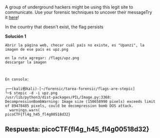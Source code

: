 
A group of underground hackers might be using this legit site to communicate. Use your forensic techniques to uncover their messageTry it [here](http://standard-pizzas.picoctf.net:59520/)!


In the country that doesn't exist, the flag persists


**Solución 1**

```
Abrir la página web, checar cuál país no existe, es "Upanzi", la imagen de ese país es upz.png

en la ruta agregar: /flags/upz.png
descargar la imagen



En consola:

┌──(kali㉿kali)-[~/forensic/tarea-forensic/flags-are-stepic]
└─$ stepic -d -i upz.png
/usr/lib/python3/dist-packages/PIL/Image.py:3368: DecompressionBombWarning: Image size (150658990 pixels) exceeds limit of 89478485 pixels, could be decompression bomb DOS attack.
  warnings.warn(
picoCTF{fl4g_h45_fl4g00518d32} 

```


## Respuesta: **picoCTF{fl4g_h45_fl4g00518d32}**